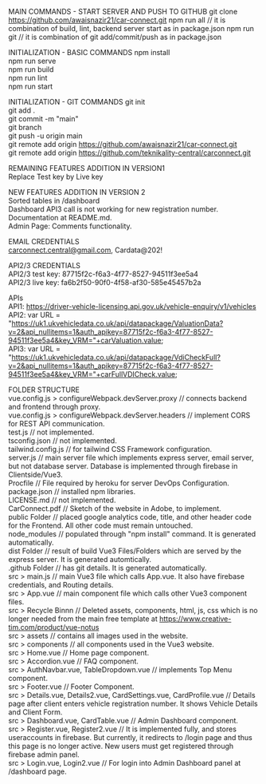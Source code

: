 MAIN COMMANDS - START SERVER AND PUSH TO GITHUB
git clone https://github.com/awaisnazir21/car-connect.git
npm run all  // it is combination of build, lint, backend server start as in package.json
npm run git // it is combination of git add/commit/push as in package.json

INITIALIZATION - BASIC COMMANDS
npm install  
npm run serve  
npm run build  
npm run lint  
npm run start  
  
INITIALIZATION - GIT COMMANDS
git init    
git add .  
git commit -m "main"   
git branch  
git push -u origin main  
git remote add origin https://github.com/awaisnazir21/car-connect.git  
git remote add origin https://github.com/teknikality-central/carconnect.git  
<!-- git checkout -b 1.10   -->  
<!-- git branch -M main     -->  
<!-- git remote remove origin   -->  
<!-- git push -u origin main:main   -->  
<!-- git checkout main   -->  
<!-- git branch   -->  
<!-- git reset --hard 1.14   -->  
<!-- git push --force origin main   -->  
  
REMAINING FEATURES ADDITION IN VERSION1  
Replace Test key by Live key  
  
NEW FEATURES ADDITION IN VERSION 2  
Sorted tables in /dashboard  
Dashboard API3 call is not working for new registration number.  
Documentation at README.md.   
Admin Page: Comments functionality.    
  
EMAIL CREDENTIALS  
carconnect.central@gmail.com, Cardata@202!  
  
API2/3 CREDENTIALS  
API2/3 test key: 87715f2c-f6a3-4f77-8527-94511f3ee5a4  
API2/3 live key: fa6b2f50-90f0-4f58-af30-585e45457b2a  
  
APIs    
API1: https://driver-vehicle-licensing.api.gov.uk/vehicle-enquiry/v1/vehicles   
API2: var URL = "https://uk1.ukvehicledata.co.uk/api/datapackage/ValuationData?v=2&api_nullitems=1&auth_apikey=87715f2c-f6a3-4f77-8527-94511f3ee5a4&key_VRM="+carValuation.value;    
API3: var URL = "https://uk1.ukvehicledata.co.uk/api/datapackage/VdiCheckFull?v=2&api_nullitems=1&auth_apikey=87715f2c-f6a3-4f77-8527-94511f3ee5a4&key_VRM="+carFullVDICheck.value;    
  
FOLDER STRUCTURE  
vue.config.js > configureWebpack.devServer.proxy // connects backend and frontend through proxy.  
vue.config.js > configureWebpack.devServer.headers // implement CORS for REST API communication.  
test.js // not implemented.  
tsconfig.json // not implemented.  
tailwind.config.js // for tailwind CSS Framework configuration.  
server.js // main server file which implements express server, email server, but not database server. Database is implemented through firebase in Clientside/Vue3.  
Procfile // File required by heroku for server DevOps Configuration.  
package.json // installed npm libraries.  
LICENSE.md // not implemented.  
CarConnect.pdf // Sketch of the website in Adobe, to implement.  
public Folder // placed google analytics code, title, and other header code for the Frontend. All other code must remain untouched.  
node_modules // populated through "npm install" command. It is generated automatically.  
dist Folder // result of build Vue3 Files/Folders which are served by the express server. It is generated automtically.  
.github Folder // has git details. It is generated automatically.  
src > main.js // main Vue3 file which calls App.vue. It also have firebase credentials, and Routing details.  
src > App.vue // main component file which calls other Vue3 component files.  
src > Recycle Binnn // Deleted assets, components, html, js, css which is no longer needed from the main free template at https://www.creative-tim.com/product/vue-notus  
src > assets // contains all images used in the website.  
src > components // all components used in the Vue3 website.  
src > Home.vue // Home page component.  
src > Accordion.vue // FAQ component.  
src > AuthNavbar.vue, TableDropdown.vue // implements Top Menu component.  
src > Footer.vue // Footer Component.  
src > Details.vue, Details2.vue, CardSettings.vue, CardProfile.vue // Details page after client enters vehicle registration number. It shows Vehicle Details and Client Form.   
src > Dashboard.vue, CardTable.vue // Admin Dashboard component.  
src > Register.vue, Register2.vue // It is implemented fully, and stores useraccounts in firebase. But currently, it redirects to /login page and thus this page is no longer active. New users must get registered through firebase admin panel.  
src > Login.vue, Login2.vue // For login into Admin Dashboard panel at /dashboard page.  

